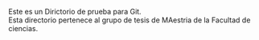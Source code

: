 Este es un Dirictorio de prueba para Git.
<br/>
Esta directorio pertenece al grupo de tesis de MAestria de la Facultad de ciencias.
